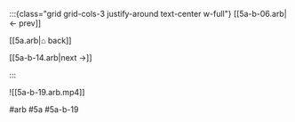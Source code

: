 :::{class="grid grid-cols-3 justify-around text-center w-full"}
[[5a-b-06.arb|← prev]]

[[5a.arb|⌂ back]]

[[5a-b-14.arb|next →]]

:::

![[5a-b-19.arb.mp4]]

#arb #5a #5a-b-19

